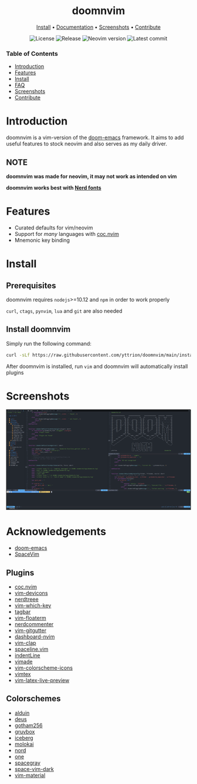<div align="center">

# doomnvim

[Install](#install) • [Documentation](#documentation) • [Screenshots](#screenshots) • [Contribute](#contribute)

![License](https://img.shields.io/github/license/yttrion/doomnvim?style=flat-square)
![Release](https://img.shields.io/github/v/release/yttrion/doomnvim?include_prereleases&style=flat-square)
![Neovim version](https://img.shields.io/badge/Neovim-0.5_--_0.x-57A143?style=flat-square&logo=neovim)
![Latest commit](https://img.shields.io/github/last-commit/yttrion/doomnvim/dev?style=flat-square)

</div>

### Table of Contents
- [Introduction](#introduction)
- [Features](#features)
- [Install](#install)
- [FAQ](#faq)
- [Screenshots](#screenshots)
- [Contribute](#contribute)

# Introduction
doomnvim is a vim-version of the [doom-emacs](https://github.com/hlissner/doom-emacs) framework.
It aims to add useful features to stock neovim and also serves as my daily driver.


## NOTE
**doomnvim was made for neovim, it may not work as intended on vim**

**doomnvim works best with [Nerd fonts](https://github.com/ryanoasis/nerd-fonts)**

# Features

- Curated defaults for vim/neovim
- Support for *many* languages with [coc.nvim](https://github.com/neoclide/coc.nvim)
- Mnemonic key binding

# Install
## Prerequisites

doomnvim requires `nodejs`>=10.12 and `npm` in order to work properly

`curl`, `ctags`, `pynvim`, `lua` and `git` are also needed

## Install doomnvim
Simply run the following command:

```bash
curl -sLf https://raw.githubusercontent.com/yttrion/doomnvim/main/install.sh | bash
```

After doomnvim is installed, run `vim` and doomnvim will automatically install plugins

# Screenshots

![doomnvim Screenshot](https://github.com/yttrion/doomnvim/blob/dev/doomnvim.png?raw=true)


# Acknowledgements
- [doom-emacs](https://github.com/hlissner/doom-emacs)
- [SpaceVim](https://github.com/SpaceVim/SpaceVim)
## Plugins
- [coc.nvim](https://github.com/neoclide/coc.nvim)
- [vim-devicons](https://github.com/ryanoasis/vim-devicons)
- [nerdtreee](https://github.com/preservim/nerdtree)
- [vim-which-key](https://github.com/liuchengxu/vim-which-key)
- [tagbar](https://github.com/preservim/tagbar)
- [vim-floaterm](https://github.com/voldikss/vim-floaterm)
- [nerdcommenter](https://github.com/preservim/nerdcommenter)
- [vim-gitgutter](https://github.com/airblade/vim-gitgutter)
- [dashboard-nvim](https://github.com/glepnir/dashboard-nvim)
- [vim-clap](https://github.com/liuchengxu/vim-clap)
- [spaceline.vim](https://github.com/glepnir/spaceline.vim)
- [indentLine](https://github.com/Yggdroot/indentLine)
- [vimade](https://github.com/TaDaa/vimade)
- [vim-colorscheme-icons](https://github.com/bryanmylee/vim-colorscheme-icons)
- [vimtex](https://github.com/lervag/vimtex)
- [vim-latex-live-preview](https://github.com/xuhdev/vim-latex-live-preview)
## Colorschemes
- [alduin](https://github.com/AlessandroYorba/Alduin)
- [deus](https://github.com/ajmwagar/vim-deus)
- [gotham256](https://github.com/whatyouhide/vim-gotham)
- [gruvbox](https://github.com/morhetz/gruvbox)
- [iceberg](https://github.com/cocopon/iceberg.vim)
- [molokai](https://github.com/tomasr/molokai)
- [nord](https://github.com/arcticicestudio/nord-vim)
- [one](https://github.com/rakr/vim-one)
- [spacegray](https://github.com/ackyshake/Spacegray.vim)
- [space-vim-dark](https://github.com/liuchengxu/space-vim-dark)
- [vim-material](https://github.com/hzchirs/vim-material)

